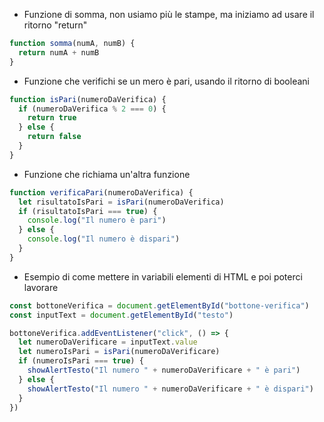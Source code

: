 - Funzione di somma, non usiamo più le stampe, ma iniziamo ad usare il ritorno "return"

```JavaScript
function somma(numA, numB) {
  return numA + numB
}
```

- Funzione che verifichi se un mero è pari, usando il ritorno di booleani

```JavaScript
function isPari(numeroDaVerifica) {
  if (numeroDaVerifica % 2 === 0) {
    return true
  } else {
    return false
  }
}
```

- Funzione che richiama un'altra funzione

```JavaScript
function verificaPari(numeroDaVerifica) {
  let risultatoIsPari = isPari(numeroDaVerifica)
  if (risultatoIsPari === true) {
    console.log("Il numero è pari")
  } else {
    console.log("Il numero è dispari")
  }
}
```

- Esempio di come mettere in variabili elementi di HTML e poi poterci lavorare

```JavaScript
const bottoneVerifica = document.getElementById("bottone-verifica")
const inputText = document.getElementById("testo")

bottoneVerifica.addEventListener("click", () => {
  let numeroDaVerificare = inputText.value
  let numeroIsPari = isPari(numeroDaVerificare)
  if (numeroIsPari === true) {
    showAlertTesto("Il numero " + numeroDaVerificare + " è pari")
  } else {
    showAlertTesto("Il numero " + numeroDaVerificare + " è dispari")
  }
})
```
